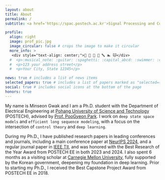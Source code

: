```yaml
---
layout: about
title: About
permalink: /
subtitle: <a href='https://spac.postech.ac.kr'>Signal Processing and Control Lab (SPaC)</a> minseon25@postech.ac.kr

profile:
  align: right
  image: prof_pic.jpg
  image_circular: false # crops the image to make it circular
  more_info: >
   <div style="text-align: center;">🎵 🥁 🎸 🍝 🔤 🏊 🐱</div>
  #  <p>:musical_note: :guitar: :spaghetti: :capital_abcd: :swimmer: :cat:</p>
  #  <p>123 your address street</p>
  #  <p>Your City, State 12345</p>

news: true # includes a list of news items
selected_papers: true # includes a list of papers marked as "selected={true}"
social: true # includes social icons at the bottom of the page
honors: true
---
```


My name is Minseon Gwak and I am a Ph.D. student with the Department of Electrical Engineering at [Pohang University of Science and Technology](https://www.postech.ac.kr/eng/index.do) (POSTECH), advised by [Prof. PooGyeon Park](https://scholar.google.co.kr/citations?hl=ko&user=ktTQiqsAAAAJ&view_op=list_works).
I work on `deep state space models` and `efficient long sequence modeling`, with a focus on the intersection of `control theory` and `deep learning`. 

During my Ph.D., I have published research papers in leading conferences and journals, including a main conference paper at [NeurIPS 2024](https://neurips.cc/Conferences/2024), and a regular journal paper in [IEEE TII](https://ieeexplore.ieee.org/xpl/RecentIssue.jsp?punumber=9424), and was honored with the Best Research of the Year Award from POSTECH EE in both 2023 and 2024. I also spent 6 months as a visiting scholar at [Carnegie Mellon University](https://www.cmu.edu/?gad_source=1&gclid=CjwKCAjw47i_BhBTEiwAaJfPpv9xxP4XJhp-kzag7Oh7QGOfD6n9r61aXLVZD-XGMm5tLtzEp0IGMhoCjZAQAvD_BwE), fully supported by the Korean government, deepening my foundation in deep learning. Prior to starting my Ph.D., I received the Best Capstone Project Award from POSTECH EE in 2018.
